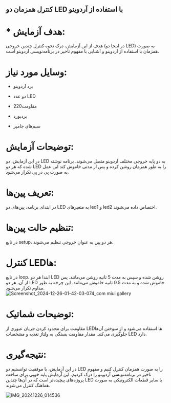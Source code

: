 ## کنترل همزمان دو LED با استفاده از آردوینو

# * هدف آزمایش:

هدف از این آزمایش، درک نحوه کنترل چندین خروجی (در اینجا دو LED) به صورت همزمان با استفاده از آردوینو و آشنایی با مفهوم تاخیر در برنامه‌نویسی آردوینو است.

# وسایل مورد نیاز:

* برد آردوینو

* دو عدد LED

* مقاومت220

* بردبورد

* سیم‌های جامپر

# توضیحات آزمایش: 

در این آزمایش، دو LED به دو پایه خروجی مختلف آردوینو متصل می‌شوند. برنامه‌ نوشته شده که هر دو LED را به طور همزمان روشن کرده و پس از مدتی خاموش کند این عمل به صورت پی در پی تکرار می‌شود.

# تعریف پین‌ها:

در ابتدای برنامه، پین‌های دو LED به متغیرهای led1 و led2 اختصاص داده می‌شوند.

# تنظیم حالت پین‌ها:

در تابع setup، هر دو پین به عنوان خروجی تنظیم می‌شوند.

# کنترل LEDها:

در تابع loop، ابتدا هر دو LED روشن شده و سپس به مدت 5 ثانیه روشن می‌مانند. پس از آن، هر دو LED خاموش شده و به مدت 0.5 ثانیه خاموش می‌مانند. این چرخه به طور مداوم تکرار می‌شود.
![Screenshot_2024-12-26-01-42-03-074_com miui gallery](https://github.com/user-attachments/assets/2d1d51fe-8c05-4389-8985-edb60712807d)

# توضیحات شماتیک:

مقاومت برای محدود کردن جریان عبوری از LEDها استفاده می‌شود و از سوختن آن‌ها جلوگیری می‌کند. مقدار مقاومت بستگی به ولتاژ تغذیه و مشخصات LED دارد.

# نتیجه‌گیری:

در این آزمایش، با موفقیت توانستیم دو LED را به صورت همزمان کنترل کنیم و مفهوم تاخیر در برنامه‌نویسی آردوینو را درک کردیم. این آزمایش پایه خوبی برای ساخت پروژه‌های پیچیده‌تر است که در آن‌ها چندین LED یا سایر قطعات الکترونیکی به صورت هماهنگ کنترل می‌شوند.


![IMG_20241226_014536](https://github.com/user-attachments/assets/1cd3dbfe-6ade-4b26-9a4e-8c70c228e3f1)
